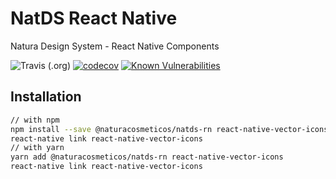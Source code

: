 # NatDS React Native

Natura Design System - React Native Components

![Travis (.org)](https://img.shields.io/travis/natura-cosmeticos/NATDS.svg?style=flat-square)
[![codecov](https://codecov.io/gh/natura-cosmeticos/NATDS/branch/master/graph/badge.svg)](https://codecov.io/gh/natura-cosmeticos/NATDS)
[![Known Vulnerabilities](https://snyk.io/test/github/natura-cosmeticos/NATDS/badge.svg?targetFile=package.json)](https://snyk.io/test/github/natura-cosmeticos/NATDS?targetFile=package.json)

## Installation

```sh
// with npm
npm install --save @naturacosmeticos/natds-rn react-native-vector-icons
react-native link react-native-vector-icons
// with yarn
yarn add @naturacosmeticos/natds-rn react-native-vector-icons
react-native link react-native-vector-icons
```
